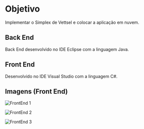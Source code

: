 # Objetivo

Implementar o Simplex de Vettsel e colocar a aplicação em nuvem.

## Back End

Back End desenvolvido no IDE Eclipse com a linguagem Java.

## Front End

Desenvolvido no IDE Visual Studio com a linguagem C#.

## Imagens (Front End)

![FrontEnd 1](https://imgur.com/bfTIGw6.png)

![FrontEnd 2](https://imgur.com/F1Fz3pA.png)

![FrontEnd 3](https://imgur.com/KboRzK7.png)
